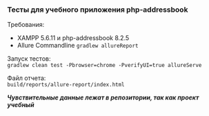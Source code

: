 ### Тесты для учебного приложения php-addressbook

Требования:  
* XAMPP 5.6.11 и php-addressbook 8.2.5  
* Allure Commandline ```gradlew allureReport```  

Запуск тестов:  
```gradlew clean test -Pbrowser=chrome -PverifyUI=true allureServe```

Файл отчета:  
```build/reports/allure-report/index.html```

***Чувствительные данные лежат в репозитории, так как проект учебный***

